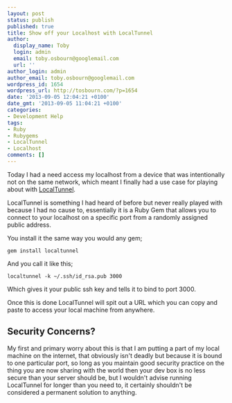 ```yaml
---
layout: post
status: publish
published: true
title: Show off your Localhost with LocalTunnel
author:
  display_name: Toby
  login: admin
  email: toby.osbourn@googlemail.com
  url: ''
author_login: admin
author_email: toby.osbourn@googlemail.com
wordpress_id: 1654
wordpress_url: http://tosbourn.com/?p=1654
date: '2013-09-05 12:04:21 +0100'
date_gmt: '2013-09-05 11:04:21 +0100'
categories:
- Development Help
tags:
- Ruby
- Rubygems
- LocalTunnel
- Localhost
comments: []
---
```

<p>Today I had a need access my localhost from a device that was intentionally not on the same network, which meant I finally had a use case for playing about with <a href="http://progrium.com/localtunnel/">LocalTunnel</a>.</p>
<p>LocalTunnel is something I had heard of before but never really played with because I had no cause to, essentially it is a Ruby Gem that allows you to connect to your localhost on a specific port from a randomly assigned public address.</p>
<p>You install it the same way you would any gem;</p>
<pre><code>gem install localtunnel</code></pre>
<p>And you call it like this;</p>
<pre><code>localtunnel -k ~/.ssh/id_rsa.pub 3000</code></pre>
<p>Which gives it your public ssh key and tells it to bind to port 3000.</p>
<p>Once this is done LocalTunnel will spit out a URL which you can copy and paste to access your local machine from anywhere.</p>
<h2>Security Concerns?</h2>
<p>My first and primary worry about this is that I am putting a part of my local machine on the internet, that obviously isn't deadly but because it is bound to one particular port, so long as you maintain good security practice on the thing you are now sharing with the world then your dev box is no less secure than your server should be, but I wouldn't advise running LocalTunnel for longer than you need to, it certainly shouldn't be considered a permanent solution to anything.</p>
